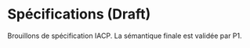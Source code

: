 # Spécifications (Draft)
Brouillons de spécification IACP. La sémantique finale est validée par P1.
